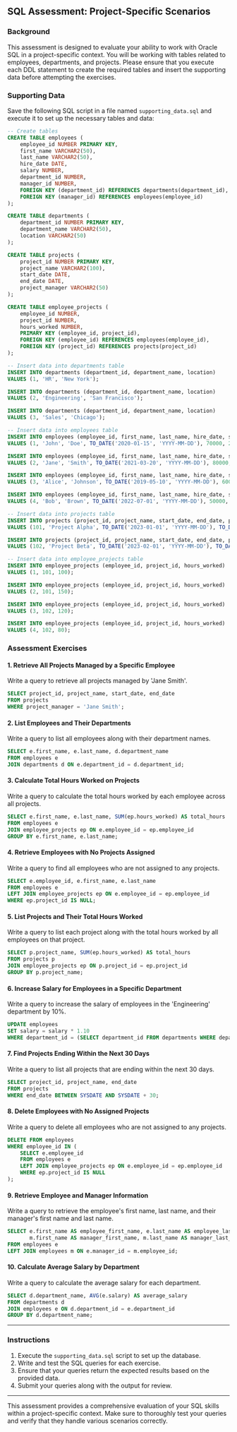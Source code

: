 ## SQL Assessment: Project-Specific Scenarios

### Background
This assessment is designed to evaluate your ability to work with Oracle SQL in a project-specific context. You will be working with tables related to employees, departments, and projects. Please ensure that you execute each DDL statement to create the required tables and insert the supporting data before attempting the exercises.

### Supporting Data

Save the following SQL script in a file named `supporting_data.sql` and execute it to set up the necessary tables and data:

```sql
-- Create tables
CREATE TABLE employees (
    employee_id NUMBER PRIMARY KEY,
    first_name VARCHAR2(50),
    last_name VARCHAR2(50),
    hire_date DATE,
    salary NUMBER,
    department_id NUMBER,
    manager_id NUMBER,
    FOREIGN KEY (department_id) REFERENCES departments(department_id),
    FOREIGN KEY (manager_id) REFERENCES employees(employee_id)
);

CREATE TABLE departments (
    department_id NUMBER PRIMARY KEY,
    department_name VARCHAR2(50),
    location VARCHAR2(50)
);

CREATE TABLE projects (
    project_id NUMBER PRIMARY KEY,
    project_name VARCHAR2(100),
    start_date DATE,
    end_date DATE,
    project_manager VARCHAR2(50)
);

CREATE TABLE employee_projects (
    employee_id NUMBER,
    project_id NUMBER,
    hours_worked NUMBER,
    PRIMARY KEY (employee_id, project_id),
    FOREIGN KEY (employee_id) REFERENCES employees(employee_id),
    FOREIGN KEY (project_id) REFERENCES projects(project_id)
);

-- Insert data into departments table
INSERT INTO departments (department_id, department_name, location)
VALUES (1, 'HR', 'New York');

INSERT INTO departments (department_id, department_name, location)
VALUES (2, 'Engineering', 'San Francisco');

INSERT INTO departments (department_id, department_name, location)
VALUES (3, 'Sales', 'Chicago');

-- Insert data into employees table
INSERT INTO employees (employee_id, first_name, last_name, hire_date, salary, department_id, manager_id)
VALUES (1, 'John', 'Doe', TO_DATE('2020-01-15', 'YYYY-MM-DD'), 70000, 2, NULL);

INSERT INTO employees (employee_id, first_name, last_name, hire_date, salary, department_id, manager_id)
VALUES (2, 'Jane', 'Smith', TO_DATE('2021-03-20', 'YYYY-MM-DD'), 80000, 2, 1);

INSERT INTO employees (employee_id, first_name, last_name, hire_date, salary, department_id, manager_id)
VALUES (3, 'Alice', 'Johnson', TO_DATE('2019-05-10', 'YYYY-MM-DD'), 60000, 3, 1);

INSERT INTO employees (employee_id, first_name, last_name, hire_date, salary, department_id, manager_id)
VALUES (4, 'Bob', 'Brown', TO_DATE('2022-07-01', 'YYYY-MM-DD'), 50000, 1, NULL);

-- Insert data into projects table
INSERT INTO projects (project_id, project_name, start_date, end_date, project_manager)
VALUES (101, 'Project Alpha', TO_DATE('2023-01-01', 'YYYY-MM-DD'), TO_DATE('2023-12-31', 'YYYY-MM-DD'), 'Jane Smith');

INSERT INTO projects (project_id, project_name, start_date, end_date, project_manager)
VALUES (102, 'Project Beta', TO_DATE('2023-02-01', 'YYYY-MM-DD'), TO_DATE('2023-11-30', 'YYYY-MM-DD'), 'Alice Johnson');

-- Insert data into employee_projects table
INSERT INTO employee_projects (employee_id, project_id, hours_worked)
VALUES (1, 101, 100);

INSERT INTO employee_projects (employee_id, project_id, hours_worked)
VALUES (2, 101, 150);

INSERT INTO employee_projects (employee_id, project_id, hours_worked)
VALUES (3, 102, 120);

INSERT INTO employee_projects (employee_id, project_id, hours_worked)
VALUES (4, 102, 80);
```

### Assessment Exercises

#### 1. Retrieve All Projects Managed by a Specific Employee
Write a query to retrieve all projects managed by 'Jane Smith'.

```sql
SELECT project_id, project_name, start_date, end_date
FROM projects
WHERE project_manager = 'Jane Smith';
```

#### 2. List Employees and Their Departments
Write a query to list all employees along with their department names.

```sql
SELECT e.first_name, e.last_name, d.department_name
FROM employees e
JOIN departments d ON e.department_id = d.department_id;
```

#### 3. Calculate Total Hours Worked on Projects
Write a query to calculate the total hours worked by each employee across all projects.

```sql
SELECT e.first_name, e.last_name, SUM(ep.hours_worked) AS total_hours
FROM employees e
JOIN employee_projects ep ON e.employee_id = ep.employee_id
GROUP BY e.first_name, e.last_name;
```

#### 4. Retrieve Employees with No Projects Assigned
Write a query to find all employees who are not assigned to any projects.

```sql
SELECT e.employee_id, e.first_name, e.last_name
FROM employees e
LEFT JOIN employee_projects ep ON e.employee_id = ep.employee_id
WHERE ep.project_id IS NULL;
```

#### 5. List Projects and Their Total Hours Worked
Write a query to list each project along with the total hours worked by all employees on that project.

```sql
SELECT p.project_name, SUM(ep.hours_worked) AS total_hours
FROM projects p
JOIN employee_projects ep ON p.project_id = ep.project_id
GROUP BY p.project_name;
```

#### 6. Increase Salary for Employees in a Specific Department
Write a query to increase the salary of employees in the 'Engineering' department by 10%.

```sql
UPDATE employees
SET salary = salary * 1.10
WHERE department_id = (SELECT department_id FROM departments WHERE department_name = 'Engineering');
```

#### 7. Find Projects Ending Within the Next 30 Days
Write a query to list all projects that are ending within the next 30 days.

```sql
SELECT project_id, project_name, end_date
FROM projects
WHERE end_date BETWEEN SYSDATE AND SYSDATE + 30;
```

#### 8. Delete Employees with No Assigned Projects
Write a query to delete all employees who are not assigned to any projects.

```sql
DELETE FROM employees
WHERE employee_id IN (
    SELECT e.employee_id
    FROM employees e
    LEFT JOIN employee_projects ep ON e.employee_id = ep.employee_id
    WHERE ep.project_id IS NULL
);
```

#### 9. Retrieve Employee and Manager Information
Write a query to retrieve the employee's first name, last name, and their manager's first name and last name.

```sql
SELECT e.first_name AS employee_first_name, e.last_name AS employee_last_name, 
       m.first_name AS manager_first_name, m.last_name AS manager_last_name
FROM employees e
LEFT JOIN employees m ON e.manager_id = m.employee_id;
```

#### 10. Calculate Average Salary by Department
Write a query to calculate the average salary for each department.

```sql
SELECT d.department_name, AVG(e.salary) AS average_salary
FROM departments d
JOIN employees e ON d.department_id = e.department_id
GROUP BY d.department_name;
```

---

### Instructions

1. Execute the `supporting_data.sql` script to set up the database.
2. Write and test the SQL queries for each exercise.
3. Ensure that your queries return the expected results based on the provided data.
4. Submit your queries along with the output for review.

---

This assessment provides a comprehensive evaluation of your SQL skills within a project-specific context. Make sure to thoroughly test your queries and verify that they handle various scenarios correctly.
